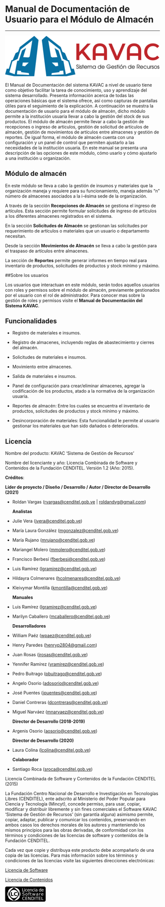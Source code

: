 # Manual de Documentación de Usuario para el Módulo de Almacén
**************************************************************

![Screenshot](img/logokavac.png#imagen)

El Manual de Documentación del sistema KAVAC a nivel de usuario tiene como objetivo facilitar la tarea de conocimiento, uso y aprendizaje del sistema desarrollado. Presenta información acerca de todas las operaciones básicas que el sistema ofrece, así como capturas de pantallas útiles para el seguimiento de la explicación. A continuación se muestra la documentación de usuario para el módulo de almacén, dicho módulo permite a la institución usuaria llevar a cabo la gestión del stock de sus productos.  El módulo de almacén permite llevar a cabo la gestión de recepciones o ingreso de articulos, gestión de solicitud de artículos de almacén, gestión de movimientos de artículos entre almacenes y gestión de reportes. De igual forma, el módulo de almacén cuenta con una configuración y un panel de control que permiten ajustarlo a las necesidades de la institución usuaria. En este manual se presenta una descripción de las opciones de este módulo, cómo usarlo y cómo ajustarlo a una institución u organización.


## Módulo de almacén

En este módulo se lleva a cabo la gestión de insumos y materiales que la organización maneja y requiere para su funcionamiento, maneja además “n” número de almacenes asociados a la i-ésima sede de la organización. 

A través de la sección **Recepciones de Almacén** se gestiona el ingreso de artículos.  Esta sección permite formular solicitudes de ingreso de artículos a los diferentes almacenes registrados en el sistema. 

En la sección **Solicitudes de Almacén** se gestionan las solicitudes por requerimiento de artículos o materiales que un usuario o departamento necesitan.   

Desde la sección **Movimientos de Almacén** se lleva a cabo la gestión para el traspaso de artículos entre almacenes. 

La sección de **Reportes** permite generar informes en tiempo real para inventario de productos, solicitudes de productos y stock mínimo y máximo. 

##Sobre los usuarios


Los usuarios que interactuan en este módulo, serán todos aquellos usuarios con roles y permisos sobre el módulo de almacén, previamente gestionados por el usuario con el rol de administrador. Para conocer mas sobre la gestión de roles y permisos visite el **Manual de Documentación del Sistema KAVAC**.


## Funcionalidades

   - Registro de materiales e insumos. 

   - Registro de almacenes, incluyendo reglas de abastecimiento y cierres del almacén. 

   - Solicitudes de materiales e insumos. 

   - Movimiento entre almacenes. 

   - Salida de materiales e insumos. 

   - Panel de configuración para crear/eliminar almacenes, agregar la codificación de los productos, atado a la normativa de la organización usuaria. 

   - Reportes de almacén: Entre los cuales se encuentra el inventario de productos, solicitudes de productos y stock mínimo y máximo. 

   - Desincorporación de materiales: Esta funcionalidad le permite al usuario gestionar los materiales que han sido dañados o deteriorados.  


## Licencia

Nombre del producto: KAVAC ‘Sistema de Gestión de Recursos’

   Nombre del licenciante y año: Licencia Combinada de Software y Contenidos de la Fundación CENDITEL. Versión 1.2 (Año: 2015).

   **Créditos**: 
   
   **Líder de proyecto / Diseño / Desarrollo / Autor / Director de Desarrollo (2021)**

- Roldan Vargas (rvargas@cenditel.gob.ve | roldandvg@gmail.com)

   **Analistas**

- Julie Vera (jvera@cenditel.gob.ve)
- María Laura González (mgonzalez@cenditel.gob.ve)
- María Rujano (mrujano@cenditel.gob.ve)
- Mariangel Molero (mmolero@cenditel.gob.ve)
- Francisco Berbesí (fberbesi@cenditel.gob.ve)
- Luis Ramírez (lgramirez@cenditel.gob.ve)
- Hildayra Colmenares (hcolmenares@cenditel.gob.ve)
- Kleivymar Montilla (kmontilla@cenditel.gob.ve)

   **Manuales**

- Luis Ramírez (lgramirez@cenditel.gob.ve)
- Marilyn Caballero (mcaballero@cenditel.gob.ve)

   **Desarrolladores**

- William Paéz (wpaez@cenditel.gob.ve)
- Henry Paredes (henryp2804@gmail.com)
- Juan Rosas (jrosas@cenditel.gob.ve)
- Yennifer Ramírez (yramirez@cenditel.gob.ve)
- Pedro Buitrago (pbuitrago@cenditel.gob.ve)
- Angelo Osorio (adosorio@cenditel.gob.ve)
- José Puentes (jpuentes@cenditel.gob.ve)
- Daniel Contreras (dcontreras@cenditel.gob.ve)
- Miguel Narváez (mnarvaez@cenditel.gob.ve)

   **Director de Desarrollo (2018-2019)**

- Argenis Osorio (aosorio@cenditel.gob.ve)
   
   **Director de Desarrollo (2020)**
   
- Laura Colina (lcolina@cenditel.gob.ve)

   **Colaborador**

- Santiago Roca (sroca@cenditel.gob.ve)


Licencia Combinada de Software y Contenidos de la Fundación CENDITEL (2015)  


La Fundación Centro Nacional de Desarrollo e Investigación en Tecnologías Libres (CENDITEL), ente adscrito al Ministerio del Poder Popular para  Ciencia y Tecnología (Mincyt), concede permiso, para usar, copiar, modificar y distribuir libremente y sin fines comerciales el Software KAVAC ‘Sistema de Gestión de Recursos’ (sin garantía alguna) asimismo permite, copiar, adaptar, publicar y comunicar los contenidos, preservando en ambos casos los derechos morales de los autores y manteniendo los mismos principios para las obras derivadas, de conformidad con los términos y condiciones de las licencias de software y contenidos de la Fundación CENDITEL.


Cada vez que copie y distribuya este producto debe acompañarlo de una copia de las licencias. Para más información sobre los términos y condiciones de las licencias visite las siguientes direcciones electrónicas:  


[Licencia de Software](https://conocimientolibre.cenditel.gob.ve/legislacion)

[Licencia de Contenidos](https://conocimientolibre.cenditel.gob.ve/legislacion)

![Screenshot](img/licencia.png)






